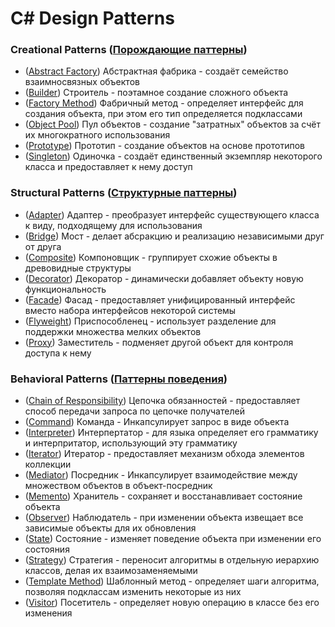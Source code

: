 # C# Design Patterns

### Creational Patterns ([Порождающие паттерны])
* ([Abstract Factory]) Абстрактная фабрика - создаёт семейство взаимносвязных объектов
* ([Builder]) Строитель - поэтамное создание сложного объекта
* ([Factory Method]) Фабричный метод - определяет интерфейс для создания объекта, при этом его тип определяется подклассами
* ([Object Pool]) Пул объектов - создание "затратных" объектов за счёт их многократного использования
* ([Prototype]) Прототип - создание объектов на основе прототипов
* ([Singleton]) Одиночка - создаёт единственный экземпляр некоторого класса и предоставляет к нему доступ
### Structural Patterns ([Структурные паттерны])
* ([Adapter]) Адаптер - преобразует интерфейс существующего класса к виду, подходящему для использования
* ([Bridge]) Мост - делает абсракцию и реализацию независимыми друг от друга
* ([Composite]) Компоновщик - группирует схожие объекты в древовидные структуры
* ([Decorator]) Декоратор - динамически добавляет объекту новую функциональность
* ([Facade]) Фасад - предоставляет унифицированный интерфейс вместо набора интерфейсов некоторой системы
* ([Flyweight]) Приспособленец - использует разделение для поддержки множества мелких объектов
* ([Proxy]) Заместитель - подменяет другой объект для контроля доступа к нему
### Behavioral Patterns ([Паттерны поведения])
* ([Chain of Responsibility]) Цепочка обязанностей - предоставляет способ передачи запроса по цепочке получателей
* ([Command]) Команда - Инкапсулирует запрос в виде объекта
* ([Interpreter]) Интерпертатор - для языка определяет его грамматику и интерпритатор, использующий эту грамматику
* ([Iterator]) Итератор - предоставляет механизм обхода элементов коллекции
* ([Mediator]) Посредник - Инкапсулирует взаимодействие между множеством объектов в объект-посредник
* ([Memento]) Хранитель - сохраняет и восстанавливает состояние объекта
* ([Observer]) Наблюдатель - при изменении объекта извещает все зависимые объекты для их обновления
* ([State]) Состояние - изменяет поведение объекта при изменении его состояния
* ([Strategy]) Стратегия - переносит алгоритмы в отдельную иерархию классов, делая их взаимозаменяемыми
* ([Template Method]) Шаблонный метод - определяет шаги алгоритма, позволяя подклассам изменить некоторые из них
* ([Visitor]) Посетитель - определяет новую операцию в классе без его изменения

[Порождающие паттерны]: https://github.com/TheOctan/
[Структурные паттерны]: https://github.com/TheOctan/
[Паттерны поведения]: https://github.com/TheOctan/

[Abstract Factory]: https://github.com/TheOctan/
[Builder]: https://github.com/TheOctan/
[Factory Method]: https://github.com/TheOctan/
[Object Pool]: https://github.com/TheOctan/
[Prototype]: https://github.com/TheOctan/
[Singleton]: https://github.com/TheOctan/
[Adapter]: https://github.com/TheOctan/
[Bridge]: https://github.com/TheOctan/
[Composite]: https://github.com/TheOctan/
[Decorator]: https://github.com/TheOctan/
[Facade]: https://github.com/TheOctan/
[Flyweight]: https://github.com/TheOctan/
[Proxy]: https://github.com/TheOctan/
[Chain of Responsibility]: https://github.com/TheOctan/
[Command]: https://github.com/TheOctan/
[Interpreter]: https://github.com/TheOctan/
[Iterator]: https://github.com/TheOctan/
[Mediator]: https://github.com/TheOctan/
[Memento]: https://github.com/TheOctan/
[Observer]: https://github.com/TheOctan/
[State]: https://github.com/TheOctan/
[Strategy]: https://github.com/TheOctan/
[Template Method]: https://github.com/
[Visitor]: https://github.com/TheOctan/